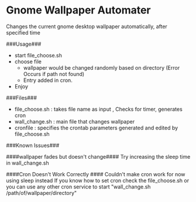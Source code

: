 Gnome Wallpaper Automater
=========================

Changes the current gnome desktop wallpaper automatically, after specified time

###Usage###
- start file_choose.sh 
- choose file
  - wallpaper would be changed randomly based on directory (Error Occurs if path not found)
  - Entry added in cron.
- Enjoy

###Files###

- file_choose.sh : takes file name as input , Checks for timer, generates cron
- wall_change.sh : main file that changes wallpaper
- cronfile : specifies the crontab parameters generated and edited by file_choose.sh

###Known Issues###

####wallpaper fades but doesn't change####
Try increasing the sleep time in wall_change.sh

####Cron Doesn't Work Correctly ####
Couldn't make cron work for now using sleep instead
If you know how to set cron check the file_choose.sh
or you can use any other cron service to start "wall_change.sh /path/of/wallpaper/directory"
